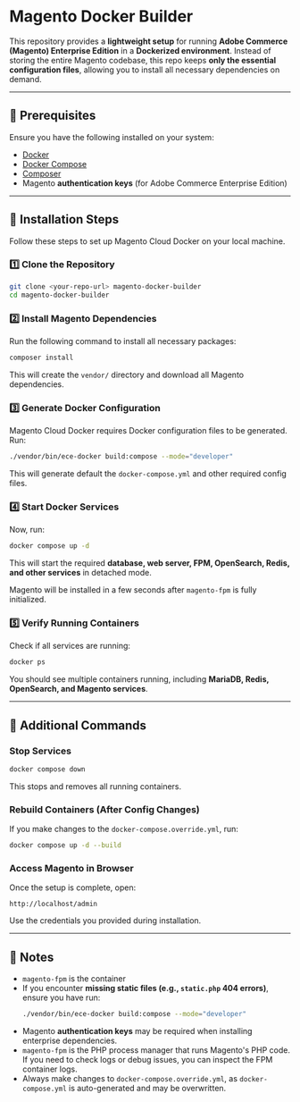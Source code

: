 # Magento Docker Builder

This repository provides a **lightweight setup** for running **Adobe Commerce (Magento) Enterprise Edition** in a **Dockerized environment**. Instead of storing the entire Magento codebase, this repo keeps **only the essential configuration files**, allowing you to install all necessary dependencies on demand.

---

## **📌 Prerequisites**

Ensure you have the following installed on your system:

-   [Docker](https://docs.docker.com/get-docker/)
-   [Docker Compose](https://docs.docker.com/compose/install/)
-   [Composer](https://getcomposer.org/download/)
-   Magento **authentication keys** (for Adobe Commerce Enterprise Edition)

---

## **🚀 Installation Steps**

Follow these steps to set up Magento Cloud Docker on your local machine.

### **1️⃣ Clone the Repository**

```sh
git clone <your-repo-url> magento-docker-builder
cd magento-docker-builder
```

### **2️⃣ Install Magento Dependencies**

Run the following command to install all necessary packages:

```sh
composer install
```

This will create the `vendor/` directory and download all Magento dependencies.

### **3️⃣ Generate Docker Configuration**

Magento Cloud Docker requires Docker configuration files to be generated. Run:

```sh
./vendor/bin/ece-docker build:compose --mode="developer"
```

This will generate default the `docker-compose.yml` and other required config files.

### **4️⃣ Start Docker Services**

Now, run:

```sh
docker compose up -d
```

This will start the required **database, web server, FPM, OpenSearch, Redis, and other services** in detached mode.

Magento will be installed in a few seconds after `magento-fpm` is fully initialized.

### **5️⃣ Verify Running Containers**

Check if all services are running:

```sh
docker ps
```

You should see multiple containers running, including **MariaDB, Redis, OpenSearch, and Magento services**.

---

## **🔧 Additional Commands**

### **Stop Services**

```sh
docker compose down
```

This stops and removes all running containers.

### **Rebuild Containers (After Config Changes)**

If you make changes to the `docker-compose.override.yml`, run:

```sh
docker compose up -d --build
```

### **Access Magento in Browser**

Once the setup is complete, open:

```
http://localhost/admin
```

Use the credentials you provided during installation.

---

## **📌 Notes**

-   `magento-fpm` is the container
-   If you encounter **missing static files (e.g., `static.php` 404 errors)**, ensure you have run:
    ```sh
    ./vendor/bin/ece-docker build:compose --mode="developer"
    ```
-   Magento **authentication keys** may be required when installing enterprise dependencies.
-   `magento-fpm` is the PHP process manager that runs Magento's PHP code. If you need to check logs or debug issues, you can inspect the FPM container logs.
-   Always make changes to `docker-compose.override.yml`, as `docker-compose.yml` is auto-generated and may be overwritten.
